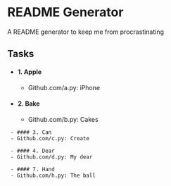 [comment]: <> (Section_0_begin)

# README Generator
A README generator to keep me from procrastinating

[comment]: <> (Section_0_end)
[comment]: <> (Section_1_begin)

## Tasks 
[comment]: <> (task_1_begin)

- #### 1. Apple
	- Github.com/a.py: iPhone

[comment]: <> (task_1_end)
[comment]: <> (task_2_begin)

- #### 2. Bake
	- Github.com/b.py: Cakes

[comment]: <> (task_2_end)
[comment]: <> (task_3_begin)

	 - #### 3. Can
	 - Github.com/c.py: Create

[comment]: <> (task_3_end)
[comment]: <> (task_4_begin)

	 - #### 4. Dear
	 - Github.com/d.py: My dear

[comment]: <> (task_4_end)
[comment]: <> (task_5_begin)

	 - #### 7. Hand
	 - Github.com/h.py: The ball

[comment]: <> (task_5_end)
[comment]: <> (Section_1_end)
